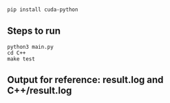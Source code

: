 #

```bash
pip install cuda-python
```

## Steps to run

```shell
python3 main.py
cd C++
make test
```

## Output for reference: result.log and C++/result.log
